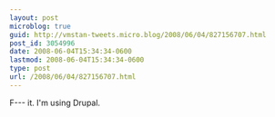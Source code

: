 ```yaml
---
layout: post
microblog: true
guid: http://vmstan-tweets.micro.blog/2008/06/04/827156707.html
post_id: 3054996
date: 2008-06-04T15:34:34-0600
lastmod: 2008-06-04T15:34:34-0600
type: post
url: /2008/06/04/827156707.html
---
```

F--- it. I'm using Drupal.
